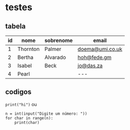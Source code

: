 # testes

## tabela

id | nome | sobrenome | email
--- | --- | --- | ---
1 | Thornton | Palmer | doema@umi.co.uk
2 | Bertha | Alvarado |hoh@fede.gm
3 | Isabel | Beck | jo@das.za
4 | Pearl |  | --- 

## codigos

` print("hi") `
ou

```
n = int(input("Digite um número: "))
for char in range(n):
    print(char)
```